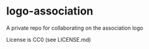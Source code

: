 # logo-association
A private repo for collaborating on the association logo

License is CC0 (see LICENSE.md)
